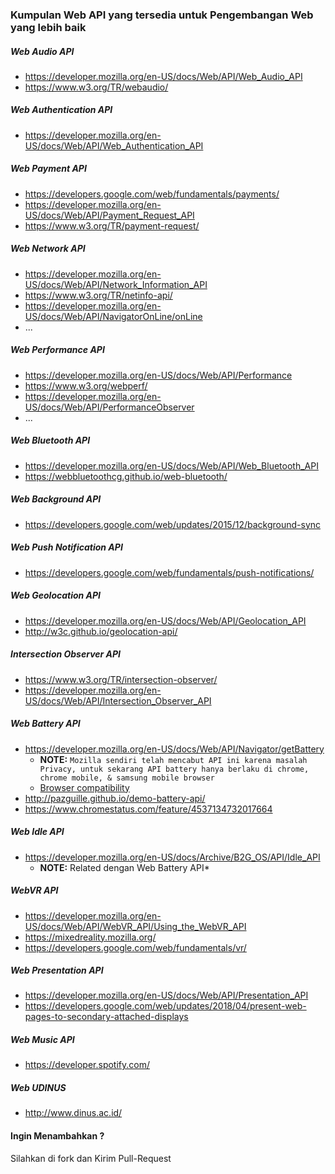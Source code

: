 ### Kumpulan Web API yang tersedia untuk Pengembangan Web yang lebih baik

##### Web Audio API
- https://developer.mozilla.org/en-US/docs/Web/API/Web_Audio_API
- https://www.w3.org/TR/webaudio/

##### Web Authentication API

- https://developer.mozilla.org/en-US/docs/Web/API/Web_Authentication_API

##### Web Payment API

- https://developers.google.com/web/fundamentals/payments/
- https://developer.mozilla.org/en-US/docs/Web/API/Payment_Request_API
- https://www.w3.org/TR/payment-request/

##### Web Network API

- https://developer.mozilla.org/en-US/docs/Web/API/Network_Information_API
- https://www.w3.org/TR/netinfo-api/
- https://developer.mozilla.org/en-US/docs/Web/API/NavigatorOnLine/onLine
- ...

##### Web Performance API 

- https://developer.mozilla.org/en-US/docs/Web/API/Performance
- https://www.w3.org/webperf/
- https://developer.mozilla.org/en-US/docs/Web/API/PerformanceObserver
- ...

##### Web Bluetooth API 

- https://developer.mozilla.org/en-US/docs/Web/API/Web_Bluetooth_API
- https://webbluetoothcg.github.io/web-bluetooth/

##### Web Background API 

- https://developers.google.com/web/updates/2015/12/background-sync 

##### Web Push Notification API

- https://developers.google.com/web/fundamentals/push-notifications/   

##### Web Geolocation API 

- https://developer.mozilla.org/en-US/docs/Web/API/Geolocation_API
- http://w3c.github.io/geolocation-api/

##### Intersection Observer API

- https://www.w3.org/TR/intersection-observer/
- https://developer.mozilla.org/en-US/docs/Web/API/Intersection_Observer_API

##### Web Battery API
- https://developer.mozilla.org/en-US/docs/Web/API/Navigator/getBattery
  * **NOTE:** `Mozilla sendiri telah mencabut API ini karena masalah Privacy, untuk sekarang API battery hanya berlaku di chrome, chrome mobile, & samsung mobile browser`
  * [Browser compatibility](https://developer.mozilla.org/en-US/docs/Web/API/Navigator/getBattery#Browser_compatibility)
- http://pazguille.github.io/demo-battery-api/
- https://www.chromestatus.com/feature/4537134732017664

##### Web Idle API
- https://developer.mozilla.org/en-US/docs/Archive/B2G_OS/API/Idle_API 
  * **NOTE:** Related dengan Web Battery API*

##### WebVR API
- https://developer.mozilla.org/en-US/docs/Web/API/WebVR_API/Using_the_WebVR_API
- https://mixedreality.mozilla.org/
- https://developers.google.com/web/fundamentals/vr/

##### Web Presentation API
- https://developer.mozilla.org/en-US/docs/Web/API/Presentation_API
- https://developers.google.com/web/updates/2018/04/present-web-pages-to-secondary-attached-displays


##### Web Music API
- https://developer.spotify.com/

##### Web UDINUS
- http://www.dinus.ac.id/

#### Ingin Menambahkan ?
Silahkan di fork dan Kirim Pull-Request 
